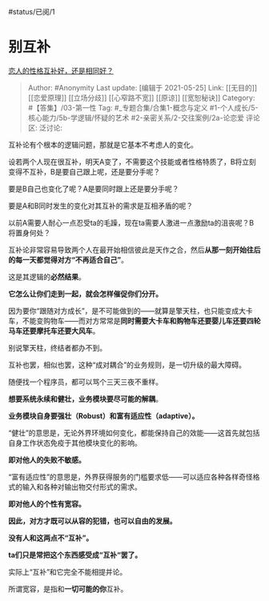 #status/已阅/1

# 别互补

[恋人的性格互补好，还是相同好？](https://www.zhihu.com/question/21051347/answer/1901118799)

> Author: #Anonymity
> Last update: [编辑于 2021-05-25]
> Link: [[无目的]] [[恋爱原理]] [[立场分歧]] [[心窄路不宽]] [[原谅]] [[宽恕秘诀]]
> Category: #【答集】/03-第一性
> Tag: #_专题合集/合集1-概念与定义 #1-个人成长/5-核心能力/5b-学逻辑/怀疑的艺术  #2-亲密关系/2-交往案例/2a-论恋爱
> 评论区:
> 泛讨论:

互补论有个根本的逻辑问题，那就是它基本不考虑人的变化。

设若两个人现在很互补，明天A变了，不需要这个技能或者性格特质了，B将立刻变得不互补，B是要自己跟上呢，还是要分手呢？

要是B自己也变化了呢？A是要同时跟上还是要分手呢？

要是A和B同时发生的变化对其互补的需求是互相矛盾的呢？

以前A需要人耐心一点忍受ta的毛躁，现在ta需要人激进一点激励ta的沮丧呢？B将置身何处？

互补论非常容易导致两个人在最开始相信彼此是天作之合，然后**从那一刻开始往后的每一天都觉得对方“不再适合自己”**。

这是其逻辑的**必然结果**。

**它怎么让你们走到一起，就会怎样催促你们分开。**

因为要你“跟随对方成长”，是不可能做到的——就算是擎天柱，也只能变成大卡车，不能变购物车——而对方常常是**同时需要大卡车和购物车还要婴儿车还要四轮马车还要摩托车还要大风车**。

别说擎天柱，终结者都办不到。

互补也罢，相似也罢，这种“成对耦合”的业务规则，是一切升级的最大障碍。

随便找一个程序员，都可以骂个三天三夜不重样。

**想要系统永续和健壮，业务模块要尽可能的解耦**。

**业务模块自身要强壮（Robust）和富有适应性（adaptive）。**

“健壮”的意思是，无论外界环境如何变化，都能保持自己的效能——这首先就包括自身工作状态免疫于其他模块变化的影响。

**即对他人的失败不敏感。**

“富有适应性”的意思是，外界获得服务的门槛要求低——可以适应各种各样奇怪格式的输入和各种对输出物交付形式的需求。

**即对他人的个性有宽容。**

**因此，对方才既可以从容的犯错，也可以自由的发展。**

**没有人和这两点不“互补”。**

**ta们只是常把这个东西感受成“互补“罢了。**

实际上“互补”和它完全不能相提并论。

所谓宽容，是指和**一切可能的你**互补。
